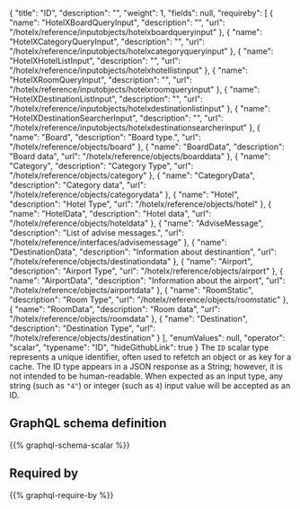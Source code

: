 {
  "title": "ID",
  "description": "",
  "weight": 1,
  "fields": null,
  "requireby": [
    {
      "name": "HotelXBoardQueryInput",
      "description": "",
      "url": "/hotelx/reference/inputobjects/hotelxboardqueryinput"
    },
    {
      "name": "HotelXCategoryQueryInput",
      "description": "",
      "url": "/hotelx/reference/inputobjects/hotelxcategoryqueryinput"
    },
    {
      "name": "HotelXHotelListInput",
      "description": "",
      "url": "/hotelx/reference/inputobjects/hotelxhotellistinput"
    },
    {
      "name": "HotelXRoomQueryInput",
      "description": "",
      "url": "/hotelx/reference/inputobjects/hotelxroomqueryinput"
    },
    {
      "name": "HotelXDestinationListInput",
      "description": "",
      "url": "/hotelx/reference/inputobjects/hotelxdestinationlistinput"
    },
    {
      "name": "HotelXDestinationSearcherInput",
      "description": "",
      "url": "/hotelx/reference/inputobjects/hotelxdestinationsearcherinput"
    },
    {
      "name": "Board",
      "description": "Board type.",
      "url": "/hotelx/reference/objects/board"
    },
    {
      "name": "BoardData",
      "description": "Board data",
      "url": "/hotelx/reference/objects/boarddata"
    },
    {
      "name": "Category",
      "description": "Category Type",
      "url": "/hotelx/reference/objects/category"
    },
    {
      "name": "CategoryData",
      "description": "Category data",
      "url": "/hotelx/reference/objects/categorydata"
    },
    {
      "name": "Hotel",
      "description": "Hotel Type",
      "url": "/hotelx/reference/objects/hotel"
    },
    {
      "name": "HotelData",
      "description": "Hotel data",
      "url": "/hotelx/reference/objects/hoteldata"
    },
    {
      "name": "AdviseMessage",
      "description": "List of advise messages.",
      "url": "/hotelx/reference/interfaces/advisemessage"
    },
    {
      "name": "DestinationData",
      "description": "Information about destinantion",
      "url": "/hotelx/reference/objects/destinationdata"
    },
    {
      "name": "Airport",
      "description": "Airport Type",
      "url": "/hotelx/reference/objects/airport"
    },
    {
      "name": "AirportData",
      "description": "Information about the airport",
      "url": "/hotelx/reference/objects/airportdata"
    },
    {
      "name": "RoomStatic",
      "description": "Room Type",
      "url": "/hotelx/reference/objects/roomstatic"
    },
    {
      "name": "RoomData",
      "description": "Room data",
      "url": "/hotelx/reference/objects/roomdata"
    },
    {
      "name": "Destination",
      "description": "Destination Type",
      "url": "/hotelx/reference/objects/destination"
    }
  ],
  "enumValues": null,
  "operator": "scalar",
  "typename": "ID",
  "hideGithubLink": true
}
The `ID` scalar type represents a unique identifier, often used to refetch an object or as key for a cache. The ID type appears in a JSON response as a String; however, it is not intended to be human-readable. When expected as an input type, any string (such as `"4"`) or integer (such as `4`) input value will be accepted as an ID.
## GraphQL schema definition

{{% graphql-schema-scalar %}}

## Required by

{{% graphql-require-by %}}
